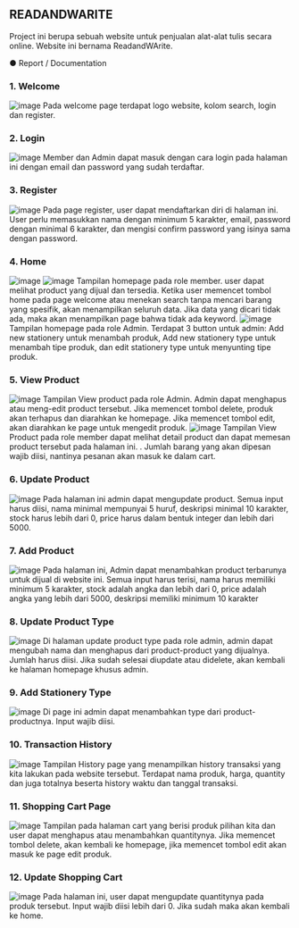 ## READANDWARITE

Project ini berupa sebuah website untuk penjualan alat-alat tulis secara online. Website ini bernama ReadandWArite.

●	Report / Documentation
### 1.	Welcome
 ![image](https://github.com/amyrasl/readandwaritedb/assets/65806232/7cc43839-8c94-4246-9d29-95fc93706e1c)
Pada welcome page terdapat logo website, kolom search, login dan register. 

### 2.	Login
 ![image](https://github.com/amyrasl/readandwaritedb/assets/65806232/c19ce83d-8a63-440a-ba4e-d0d646b8267d)
Member dan Admin dapat masuk dengan cara login pada halaman ini dengan email dan password yang sudah terdaftar.

### 3.	Register
 ![image](https://github.com/amyrasl/readandwaritedb/assets/65806232/5c3be69c-b73c-469e-92e5-d8a536897ca8)
Pada page register, user dapat mendaftarkan diri di halaman ini. User perlu memasukkan nama dengan minimum 5 karakter, email, password dengan minimal 6 karakter, dan mengisi confirm password yang isinya sama dengan password.

### 4.	Home
 ![image](https://github.com/amyrasl/readandwaritedb/assets/65806232/84a35fd8-eb49-4fd4-82a4-f9e59e2d8e9d)
 ![image](https://github.com/amyrasl/readandwaritedb/assets/65806232/3146ca9e-bbaf-4753-81ef-50fc84d4f85b)
Tampilan homepage pada role member. user dapat melihat product yang dijual dan tersedia. Ketika user memencet tombol home pada page welcome atau menekan search tanpa mencari barang yang spesifik, akan menampilkan seluruh data. Jika data yang dicari tidak ada, maka akan menampilkan page bahwa tidak ada keyword.
 ![image](https://github.com/amyrasl/readandwaritedb/assets/65806232/92676d0a-9335-4dec-9d67-c3794607dbe4)
Tampilan homepage pada role Admin. Terdapat 3 button untuk admin: Add new stationery untuk menambah produk, Add new stationery type untuk menambah tipe produk, dan edit stationery type untuk menyunting tipe produk.

### 5.	View Product
 ![image](https://github.com/amyrasl/readandwaritedb/assets/65806232/6c7f6cce-042f-4da4-9625-03370a00e72e)
 Tampilan View product pada role Admin. Admin dapat menghapus atau meng-edit product tersebut. Jika memencet tombol delete, produk akan terhapus dan diarahkan ke homepage. Jika memencet tombol edit, akan diarahkan ke page untuk mengedit produk.
![image](https://github.com/amyrasl/readandwaritedb/assets/65806232/d10cec90-6c12-4806-8fa0-e6f2216baec3)
Tampilan View Product pada role member dapat melihat detail product dan dapat memesan product tersebut pada halaman ini. . Jumlah barang yang akan dipesan wajib diisi, nantinya pesanan akan masuk ke dalam cart.

### 6.	Update Product
 ![image](https://github.com/amyrasl/readandwaritedb/assets/65806232/36aa80c3-dd50-4bbc-ae0b-d03f69abf832)
Pada halaman ini admin dapat mengupdate product. Semua input harus diisi, nama minimal mempunyai 5 huruf, deskripsi minimal 10 karakter, stock harus lebih dari 0, price harus dalam bentuk integer dan lebih dari 5000.

### 7.	Add Product
 ![image](https://github.com/amyrasl/readandwaritedb/assets/65806232/a0af6ee0-f376-488c-b904-80268afd38f0)
Pada halaman ini, Admin dapat menambahkan product terbarunya untuk dijual di website ini.
Semua input harus terisi, nama harus memiliki minimum 5 karakter, stock adalah angka dan lebih dari 0, price adalah angka yang lebih dari 5000, deskripsi memiliki minimum 10 karakter

### 8.	Update Product Type
 ![image](https://github.com/amyrasl/readandwaritedb/assets/65806232/bb2de418-4165-48fd-8624-37575b0ac7a7)
Di halaman update product type pada role admin, admin dapat mengubah nama dan menghapus dari product-product yang dijualnya. Jumlah harus diisi. Jika sudah selesai diupdate atau didelete, akan kembali ke halaman homepage khusus admin.

### 9.	Add Stationery Type
 ![image](https://github.com/amyrasl/readandwaritedb/assets/65806232/707cf5f0-1bc0-41ca-9c73-bb18f0b72904)
Di page ini admin dapat menambahkan type dari product-productnya. Input wajib diisi.

### 10.	Transaction History
 ![image](https://github.com/amyrasl/readandwaritedb/assets/65806232/87e39599-7789-4ce9-8089-1bd2e4d16acd)
Tampilan History page yang menampilkan history transaksi yang kita lakukan pada website tersebut. Terdapat nama produk, harga, quantity dan juga totalnya beserta history waktu dan tanggal transaksi.

### 11.	Shopping Cart Page
 ![image](https://github.com/amyrasl/readandwaritedb/assets/65806232/27aa7492-2cdb-447d-8a3a-bff12099a126)
Tampilan pada halaman cart yang berisi produk pilihan kita dan user dapat menghapus atau menambahkan quantitynya. Jika memencet tombol delete, akan kembali ke homepage, jika memencet tombol edit akan masuk ke page edit produk.

### 12.	Update Shopping Cart
 ![image](https://github.com/amyrasl/readandwaritedb/assets/65806232/8361158f-2492-447f-86c4-342f65077a04)
Pada halaman ini, user dapat mengupdate quantitynya pada produk tersebut. Input wajib diisi lebih dari 0. Jika sudah maka akan kembali ke home.
